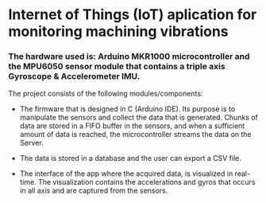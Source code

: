 # Internet of Things (IoT) aplication for monitoring machining vibrations

### The hardware used is: Arduino MKR1000 microcontroller and the MPU6050 sensor module that contains a triple axis Gyroscope & Accelerometer IMU.

The project consists of the following modules/components:
- The firmware that is designed in C (Arduino IDE). Its purpose is to manipulate the sensors and collect the data that is generated. 
Chunks of data are stored in a FIFO buffer in the sensors, and when a sufficient amount of data is reached, the microcontroller streams the data on the Server.

- The data is stored in a database and the user can export a CSV file.

- The interface of the app where the acquired data, is visualized in real-time.
The visualization contains the accelerations and gyros that occurs in all axis and are captured from the sensors.
